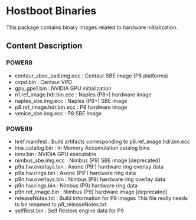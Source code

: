 # Hostboot Binaries
This package contains binary images related to hardware initialization.

## Content Description

### POWER8
- centaur_sbec_pad.img.ecc : Centaur SBE image (P8 platforms)
-	cvpd.bin : Centaur VPD
- gpu_gpe1.bin : NVIDIA GPU initialization
-	n1.ref_image.hdr.bin.ecc : Naples (P8+) hardware image
-	naples_sbe.img.ecc : Naples (P8+) SBE image
-	p8.ref_image.hdr.bin.ecc : P8 hardware image
-	venice_sbe.img.ecc : P8 SBE image

### POWER9
-	href.manifest : Build artifacts corresponding to p8.ref_image.hdr.bin.ecc
-	ima_catalog.bin : In Memory Accumulation catalog bina
-	ionv.bin : NVIDIA GPU executable
-	nimbus_sbe.img.ecc : Nimbus (P9) SBE image   [deprecated]
-	p9a.hw.overlays.bin : Axone (P9') hardware ring overlay data
-	p9a.hw.rings.bin : Axone (P9') hardware ring data
-	p9n.hw.overlays.bin : Nimbus (P9) hardware ring overlay data
-	p9n.hw.rings.bin : Nimbus (P9) hardware ring data
-	p9n.ref_image.bin : Nimbus (P9) hardware image  [deprecated]
-	releaseNotes.txt : Build information for P9 images This file really needs to be renamed to p9_releaseNotes.txt
-	selfRest.bin : Self Restore engine data for P9
